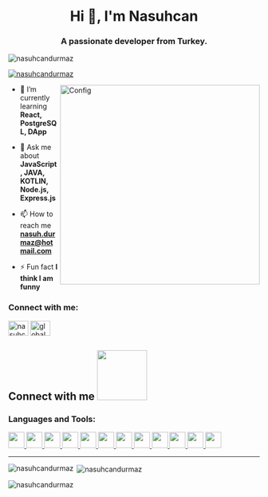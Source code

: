 <h1 align="center">Hi 👋, I'm Nasuhcan</h1>
<h3 align="center">A passionate developer from Turkey.</h3>


<p align="left"> <img src="https://komarev.com/ghpvc/?username=nasuhcandurmaz&label=Profile%20views&color=0e75b6&style=flat" alt="nasuhcandurmaz" /> </p>

<p align="left"> <a href="https://github.com/ryo-ma/github-profile-trophy"><img src="https://github-profile-trophy.vercel.app/?username=nasuhcandurmaz" alt="nasuhcandurmaz" /></a> </p>



<img align="right" alt="Config" width="400" src="https://raw.githubusercontent.com/gist/vininjr/d29bb07bdadb41e4b0923bc8fa748b1a/raw/88f20c9d749d756be63f22b09f3c4ac570bc5101/programming.gif">

- 🌱 I’m currently learning **React, PostgreSQL, DApp**

- 💬 Ask me about **JavaScript, JAVA, KOTLIN, Node.js, Express.js**

- 📫 How to reach me **nasuh.durmaz@hotmail.com**

- ⚡ Fun fact **I think I am funny**

<h3 align="left">Connect with me:</h3>
<p align="left">
<a href="https://linkedin.com/in/nasuhcan-durmaz-a442a22b2" target="blank"><img align="center" src="https://raw.githubusercontent.com/rahuldkjain/github-profile-readme-generator/master/src/images/icons/Social/linked-in-alt.svg" alt="nasuhcan-durmaz-a442a22b2" height="30" width="40" /></a>
<a href="https://instagram.com/globalanarchist_" target="blank"><img align="center" src="https://raw.githubusercontent.com/rahuldkjain/github-profile-readme-generator/master/src/images/icons/Social/instagram.svg" alt="globalanarchist_" height="30" width="40" /></a>
</p>

<h2> Connect with me <img src='https://raw.githubusercontent.com/ShahriarShafin/ShahriarShafin/main/Assets/handshake.gif' width="100px"> </h2>

<h3 align="left">Languages and Tools:</h3>
<a href= https://github.com/Aditya664?tab=repositories&q=&type=&language=reactjs&sort= > <img width ='32px' src ='https://raw.githubusercontent.com/rahulbanerjee26/githubAboutMeGenerator/main/icons/reactjs.svg'> </a>
<a href= https://github.com/Aditya664?tab=repositories&q=&type=&language=javascript&sort= > <img width ='32px' src ='https://raw.githubusercontent.com/rahulbanerjee26/githubAboutMeGenerator/main/icons/javascript.svg'> </a>
<a href= https://github.com/Aditya664?tab=repositories&q=&type=&language=sqlite&sort= > <img width ='32px' src ='https://raw.githubusercontent.com/rahulbanerjee26/githubAboutMeGenerator/main/icons/sqlite.svg'> </a>
<a href= https://github.com/Aditya664?tab=repositories&q=&type=&language=css&sort= > <img width ='32px' src ='https://raw.githubusercontent.com/rahulbanerjee26/githubAboutMeGenerator/main/icons/css.svg'> </a>
<a href= https://github.com/Aditya664?tab=repositories&q=&type=&language=html&sort= > <img width ='32px' src ='https://raw.githubusercontent.com/rahulbanerjee26/githubAboutMeGenerator/main/icons/html.svg'> </a>
<a href= https://github.com/Aditya664?tab=repositories&q=&type=&language=android&sort= > <img width ='32px' src ='https://raw.githubusercontent.com/rahulbanerjee26/githubAboutMeGenerator/main/icons/android.svg'> </a>
<a href= https://github.com/Aditya664?tab=repositories&q=&type=&language=android&sort= > <img width ='32px' src ='https://github.com/Scar1109/skill-icons/blob/Scar1109/icons/NodeJS-Light.svg'> </a>
<a href= https://github.com/Aditya664?tab=repositories&q=&type=&language=android&sort= > <img width ='32px' src ='https://github.com/Scar1109/skill-icons/blob/Scar1109/icons/PostgreSQL-Light.svg'> </a>
<a href= https://github.com/Aditya664?tab=repositories&q=&type=&language=android&sort= > <img width ='32px' src ='https://github.com/Scar1109/skill-icons/blob/Scar1109/icons/Postman.svg'> </a>
<a href= https://github.com/Aditya664?tab=repositories&q=&type=&language=android&sort= > <img width ='32px' src ='https://github.com/Scar1109/skill-icons/blob/Scar1109/icons/Java-Light.svg'> </a>
<a href= https://github.com/Aditya664?tab=repositories&q=&type=&language=android&sort= > <img width ='32px' src ='https://github.com/Scar1109/skill-icons/blob/Scar1109/icons/ExpressJS-Light.svg'> </a>
<a href= https://github.com/Aditya664?tab=repositories&q=&type=&language=android&sort= > <img width ='32px' src ='https://github.com/Scar1109/skill-icons/blob/Scar1109/icons/Kotlin-Light.svg'> </a>


-------------------------------------------
<p><img align="left" src="https://github-readme-stats.vercel.app/api/top-langs?username=nasuhcandurmaz&show_icons=true&locale=en&layout=compact" alt="nasuhcandurmaz" /></p>
<p>&nbsp;<img align="center" src="https://github-readme-stats.vercel.app/api?username=nasuhcandurmaz&show_icons=true&locale=en" alt="nasuhcandurmaz" /></p>
<p><img align="center" src="https://github-readme-streak-stats.herokuapp.com/?user=nasuhcandurmaz&" alt="nasuhcandurmaz" /></p>

